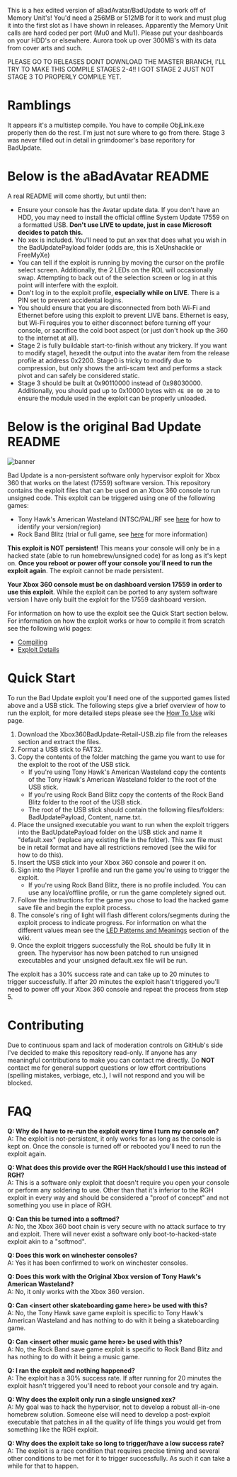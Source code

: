 This is a hex edited version of aBadAvatar/BadUpdate to work off of Memory Unit's! You'd need a 256MB or 512MB for it to work and must plug it into the first slot as I have shown in releases. Apparently the Memory Unit calls are hard coded per port (Mu0 and Mu1). Please put your dashboards on your HDD's or elsewhere. Aurora took up over 300MB's with its data from cover arts and such.

PLEASE GO TO RELEASES DONT DOWNLOAD THE MASTER BRANCH, I'LL TRY TO MAKE THIS COMPILE STAGES 2-4!! I GOT STAGE 2 JUST NOT STAGE 3 TO PROPERLY COMPILE YET.

# Ramblings

It appears it's a multistep compile. You have to compile ObjLink.exe properly then do the rest. I'm just not sure where to go from there. Stage 3 was never filled out in detail in grimdoomer's base reporitory for BadUpdate.

# Below is the aBadAvatar README

A real README will come shortly, but until then:
- Ensure your console has the Avatar update data. If you don't have an HDD, you may need to install the official offline System Update 17559 on a formatted USB. **Don't use LIVE to update, just in case Microsoft decides to patch this.**
- No xex is included. You'll need to put an xex that does what you wish in the BadUpdatePayload folder (odds are, this is XeUnshackle or FreeMyXe)
- You can tell if the exploit is running by moving the cursor on the profile select screen. Additionally, the 2 LEDs on the ROL will occasionally swap. Attempting to back out of the selection screen or log in at this point will interfere with the exploit.
- Don't log in to the exploit profile, **especially while on LIVE**. There is a PIN set to prevent accidental logins.
- You should ensure that you are disconnected from both Wi-Fi and Ethernet before using this exploit to prevent LIVE bans. Ethernet is easy, but Wi-Fi requires you to either disconnect before turning off your console, or sacrifice the cold boot aspect (or just don't hook up the 360 to the internet at all).
- Stage 2 is fully buildable start-to-finish without any trickery. If you want to modify stage1, hexedit the output into the avatar item from the release profile at address 0x2200. Stage0 is tricky to modify due to compression, but only shows the anti-scam text and performs a stack pivot and can safely be considered static.
- Stage 3 should be built at 0x90110000 instead of 0x98030000. Additionally, you should pad up to 0x10000 bytes with `4E 80 00 20` to ensure the module used in the exploit can be properly unloaded.

# Below is the original Bad Update README

![banner](https://github.com/user-attachments/assets/e9684c9d-d4db-48a8-9661-53629c20e22e)

Bad Update is a non-persistent software only hypervisor exploit for Xbox 360 that works on the latest (17559) software version. This repository contains the exploit files that can be used on an Xbox 360 console to run unsigned code. This exploit can be triggered using one of the following games:
- Tony Hawk's American Wasteland (NTSC/PAL/RF see [here](https://github.com/grimdoomer/Xbox360BadUpdate/wiki/Tony-Hawk's-American-Wasteland#compatible-versions) for how to identify your version/region)
- Rock Band Blitz (trial or full game, see [here](https://github.com/grimdoomer/Xbox360BadUpdate/wiki/Rock-Band-Blitz) for more information)

**This exploit is NOT persistent!** This means your console will only be in a hacked state (able to run homebrew/unsigned code) for as long as it's kept on. **Once you reboot or power off your console you'll need to run the exploit again**. The exploit cannot be made persistent.

**Your Xbox 360 console must be on dashboard version 17559 in order to use this exploit**. While the exploit can be ported to any system software version I have only built the exploit for the 17559 dashboard version.

For information on how to use the exploit see the Quick Start section below. For information on how the exploit works or how to compile it from scratch see the following wiki pages:
- [Compiling](https://github.com/grimdoomer/Xbox360BadUpdate/wiki/Compiling)
- [Exploit Details](https://github.com/grimdoomer/Xbox360BadUpdate/wiki/Exploit-Details)

# Quick Start
To run the Bad Update exploit you'll need one of the supported games listed above and a USB stick. The following steps give a brief overview of how to run the exploit, for more detailed steps please see the [How To Use](https://github.com/grimdoomer/Xbox360BadUpdate/wiki/How-To-Use) wiki page.
1. Download the Xbox360BadUpdate-Retail-USB.zip file from the releases section and extract the files.
2. Format a USB stick to FAT32.
3. Copy the contents of the folder matching the game you want to use for the exploit to the root of the USB stick.
    * If you're using Tony Hawk's American Wasteland copy the contents of the Tony Hawk's American Wasteland folder to the root of the USB stick.
    * If you're using Rock Band Blitz copy the contents of the Rock Band Blitz folder to the root of the USB stick.
    * The root of the USB stick should contain the following files/folders: BadUpdatePayload, Content, name.txt.
4. Place the unsigned executable you want to run when the exploit triggers into the BadUpdatePayload folder on the USB stick and name it "default.xex" (replace any existing file in the folder). This xex file must be in retail format and have all restrictions removed (see the wiki for how to do this).
5. Insert the USB stick into your Xbox 360 console and power it on.
6. Sign into the Player 1 profile and run the game you're using to trigger the exploit.
    * If you're using Rock Band Blitz, there is no profile included. You can use any local/offline profile, or run the game completely signed out.
7. Follow the instructions for the game you chose to load the hacked game save file and begin the exploit process.
8. The console's ring of light will flash different colors/segments during the exploit process to indicate progress. For information on what the different values mean see the [LED Patterns and Meanings](https://github.com/grimdoomer/Xbox360BadUpdate/wiki/How-To-Use#led-patterns-and-meanings) section of the wiki.
9. Once the exploit triggers successfully the RoL should be fully lit in green. The hypervisor has now been patched to run unsigned executables and your unsigned default.xex file will be run.

The exploit has a 30% success rate and can take up to 20 minutes to trigger successfully. If after 20 minutes the exploit hasn't triggered you'll need to power off your Xbox 360 console and repeat the process from step 5.

# Contributing
Due to continuous spam and lack of moderation controls on GitHub's side I've decided to make this repository read-only. If anyone has any meaningful contributions to make you can contact me directly. Do **NOT** contact me for general support questions or low effort contributions (spelling mistakes, verbiage, etc.), I will not respond and you will be blocked.

# FAQ
**Q: Why do I have to re-run the exploit every time I turn my console on?**  
A: The exploit is not-persistent, it only works for as long as the console is kept on. Once the console is turned off or rebooted you'll need to run the exploit again.

**Q: What does this provide over the RGH Hack/should I use this instead of RGH?**  
A: This is a software only exploit that doesn't require you open your console or perform any soldering to use. Other than that it's inferior to the RGH exploit in every way and should be considered a "proof of concept" and not something you use in place of RGH.

**Q: Can this be turned into a softmod?**  
A: No, the Xbox 360 boot chain is very secure with no attack surface to try and exploit. There will never exist a software only boot-to-hacked-state exploit akin to a "softmod".

**Q: Does this work on winchester consoles?**  
A: Yes it has been confirmed to work on winchester consoles.

**Q: Does this work with the Original Xbox version of Tony Hawk's American Wasteland?**  
A: No, it only works with the Xbox 360 version.

**Q: Can \<insert other skateboarding game here> be used with this?**  
A: No, the Tony Hawk save game exploit is specific to Tony Hawk's American Wasteland and has nothing to do with it being a skateboarding game.

**Q: Can \<insert other music game here> be used with this?**  
A: No, the Rock Band save game exploit is specific to Rock Band Blitz and has nothing to do with it being a music game.

**Q: I ran the exploit and nothing happened?**  
A: The exploit has a 30% success rate. If after running for 20 minutes the exploit hasn't triggered you'll need to reboot your console and try again.

**Q: Why does the exploit only run a single unsigned xex?**  
A: My goal was to hack the hypervisor, not to develop a robust all-in-one homebrew solution. Someone else will need to develop a post-exploit executable that patches in all the quality of life things you would get from something like the RGH exploit.

**Q: Why does the exploit take so long to trigger/have a low success rate?**  
A: The exploit is a race condition that requires precise timing and several other conditions to be met for it to trigger successfully. As such it can take a while for that to happen.
